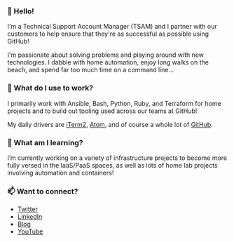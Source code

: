 ### 👋 Hello! 

I'm a Technical Support Account Manager (TSAM) and I partner with our customers to help ensure that they're as successful as possible using GitHub!

I'm passionate about solving problems and playing around with new technologies. I dabble with home automation, enjoy long walks on the beach, and spend far too much time on a command line...

### 🔭 What do I use to work?

I primarily work with Ansible, Bash, Python, Ruby, and Terraform for home projects and to build out tooling used across our teams at GitHub!

My daily drivers are [iTerm2](https://github.com/gnachman/iTerm2), [Atom](https://github.com/atom/atom), and of course a whole lot of [GitHub](https://github.com/).

### 🌱 What am I learning?

I’m currently working on a variety of infrastructure projects to become more fully versed in the IaaS/PaaS spaces, as well as lots of home lab projects involving automation and containers!

### 📫 Want to connect?

- [Twitter](https://twitter.com/maclarel_)
- [LinkedIn](https://www.linkedin.com/in/loganmaclaren/)
- [Blog](https://maclarel.github.io/)
- [YouTube](https://www.youtube.com/channel/UCRoQUH8UHGi18ERXjYin8AQ)
